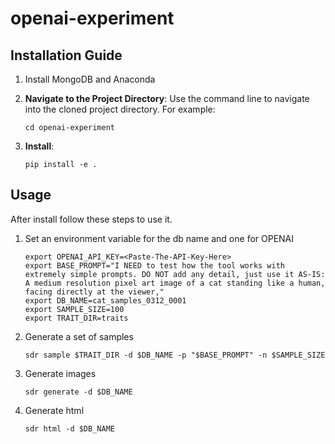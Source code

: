 # openai-experiment

## Installation Guide

1. Install MongoDB and Anaconda

1. **Navigate to the Project Directory**: Use the command line to navigate into the cloned project directory. For example:
    ```
    cd openai-experiment
    ```

2. **Install**: 
    ```
    pip install -e .
    ```

## Usage
After install follow these steps to use it.

1. Set an environment variable for the db name and one for OPENAI
    ```
    export OPENAI_API_KEY=<Paste-The-API-Key-Here>
    export BASE_PROMPT="I NEED to test how the tool works with extremely simple prompts. DO NOT add any detail, just use it AS-IS: A medium resolution pixel art image of a cat standing like a human, facing directly at the viewer,"
    export DB_NAME=cat_samples_0312_0001
    export SAMPLE_SIZE=100
    export TRAIT_DIR=traits
    ```
2. Generate a set of samples
    ```
    sdr sample $TRAIT_DIR -d $DB_NAME -p "$BASE_PROMPT" -n $SAMPLE_SIZE
    ```
4. Generate images
    ```
    sdr generate -d $DB_NAME
    ```
5. Generate html
    ```
    sdr html -d $DB_NAME
    ```
